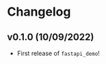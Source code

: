 # Changelog

<!--next-version-placeholder-->

## v0.1.0 (10/09/2022)

- First release of `fastapi_demo`!